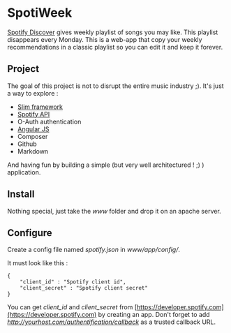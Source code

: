 # SpotiWeek
[Spotify Discover](https://press.spotify.com/it/2015/07/20/introducing-discover-weekly-your-ultimate-personalised-playlist/) gives weekly playlist of songs you may like. This playlist disappears every Monday. This is a web-app that copy your weekly recommendations in a classic playlist so you can edit it and keep it forever.

## Project
The goal of this project is not to disrupt the entire music industry ;). It's just a way to explore :
* [Slim framework](http://www.slimframework.com)
* [Spotify API](https://developer.spotify.com/web-api/)
* O-Auth authentication
* [Angular JS](https://angularjs.org)
* Composer
* Github
* Markdown

And having fun by building a simple (but very well architectured ! ;) ) application.

## Install
Nothing special, just take the *www* folder and drop it on an apache server.

## Configure
Create a config file named *spotify.json* in *www/app/config/*.

It must look like this :
```
{
    "client_id" : "Spotify client id",
    "client_secret" : "Spotify client secret"
}
```

You can get *client_id* and *client_secret* from [https://developer.spotify.com](https://developer.spotify.com) by creating an app. Don't forget to add *http://yourhost.com/authentification/callback* as a trusted callback URL.
